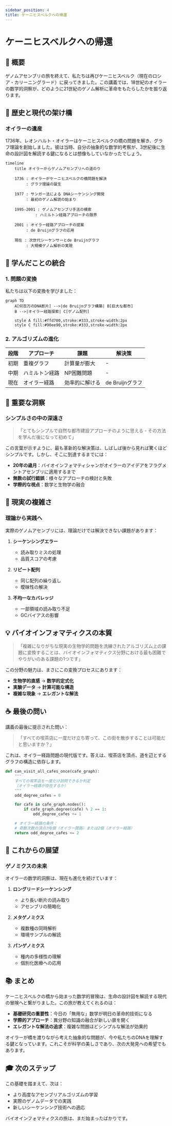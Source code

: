 ```yaml
---
sidebar_position: 4
title: ケーニヒスベルクへの帰還
---
```


# ケーニヒスベルクへの帰還

## 📝 概要

ゲノムアセンブリの旅を終えて、私たちは再びケーニヒスベルク（現在のロシア・カリーニングラード）に戻ってきました。この講義では、18世紀のオイラーの数学的洞察が、どのように21世紀のゲノム解析に革命をもたらしたかを振り返ります。

## 🌉 歴史と現代の架け橋

### オイラーの遺産

1736年、レオンハルト・オイラーはケーニヒスベルクの橋の問題を解き、グラフ理論を創始しました。彼は当時、自分の抽象的な数学的考察が、3世紀後に生命の設計図を解読する鍵になるとは想像もしていなかったでしょう。

```mermaid
timeline
    title オイラーからゲノムアセンブリへの道のり

    1736 : オイラーがケーニヒスベルクの橋問題を解決
         : グラフ理論の誕生

    1977 : サンガー法による DNAシーケンシング開発
         : 最初のゲノム解読の始まり

    1995-2001 : ゲノムアセンブリ手法の模索
             : ハミルトン経路アプローチの限界

    2001 : オイラー経路アプローチの提案
         : de Bruijnグラフの応用

    現在 : 次世代シーケンサーとde Bruijnグラフ
         : 大規模ゲノム解析の実現
```

## 🧬 学んだことの統合

### 1. 問題の変換

私たちは以下の変換を学びました：

```mermaid
graph TD
    A[何百万のDNA断片] -->|de Bruijnグラフ構築| B[巨大な都市]
    B -->|オイラー経路探索| C[ゲノム配列]

    style A fill:#ffd700,stroke:#333,stroke-width:2px
    style C fill:#90ee90,stroke:#333,stroke-width:2px
```

### 2. アルゴリズムの進化

| 段階 | アプローチ     | 課題           | 解決策          |
| ---- | -------------- | -------------- | --------------- |
| 初期 | 重複グラフ     | 計算量が膨大   | -               |
| 中期 | ハミルトン経路 | NP困難問題     | -               |
| 現在 | オイラー経路   | 効率的に解ける | de Bruijnグラフ |

## 🎯 重要な洞察

### シンプルさの中の深遠さ

> 「とてもシンプルで自然な都市建設アプローチのように思える - その方法を学んだ後になって初めて」

この言葉が示すように、最も革新的な解決策は、しばしば後から見れば驚くほどシンプルです。しかし、そこに到達するまでには：

- **20年の歳月**：バイオインフォマティシャンがオイラーのアイデアをフラグメントアセンブリに適用するまで
- **無数の試行錯誤**：様々なアプローチの検討と失敗
- **学際的な視点**：数学と生物学の融合

## 🔬 現実の複雑さ

### 理論から実践へ

実際のゲノムアセンブリには、理論だけでは解決できない課題があります：

1. **シーケンシングエラー**
   - 読み取りミスの処理
   - 品質スコアの考慮

2. **リピート配列**
   - 同じ配列の繰り返し
   - 曖昧性の解決

3. **不均一なカバレッジ**
   - 一部領域の読み取り不足
   - GCバイアスの影響

## 💡 バイオインフォマティクスの本質

> 「複雑になりがちな現実の生物学的問題を洗練されたアルゴリズム上の課題に変換することは、バイオインフォマティクス分野における最も困難でやりがいのある課題の1つです」

この分野の魅力は、まさにこの変換プロセスにあります：

- **生物学的直感** → **数学的定式化**
- **実験データ** → **計算可能な構造**
- **複雑な現象** → **エレガントな解法**

## ☕ 最後の問い

講義の最後に提示された問い：

> 「すべての喫茶店に一度だけ立ち寄って、この街を散歩することは可能だと思いますか？」

これは、オイラー経路問題の現代版です。答えは、喫茶店を頂点、道を辺とするグラフの構造に依存します。

```python
def can_visit_all_cafes_once(cafe_graph):
    """
    すべての喫茶店を一度だけ訪問できるか判定
    （オイラー経路が存在するか）
    """
    odd_degree_cafes = 0

    for cafe in cafe_graph.nodes():
        if cafe_graph.degree(cafe) % 2 == 1:
            odd_degree_cafes += 1

    # オイラー経路の条件：
    # 奇数次数の頂点が0個（オイラー閉路）または2個（オイラー経路）
    return odd_degree_cafes <= 2
```

## 🚀 これからの展望

### ゲノミクスの未来

オイラーの数学的洞察は、現在も進化を続けています：

1. **ロングリードシーケンシング**
   - より長い断片の読み取り
   - アセンブリの簡略化

2. **メタゲノミクス**
   - 複数種の同時解析
   - 環境サンプルの解読

3. **パンゲノミクス**
   - 種内の多様性の理解
   - 個別化医療への応用

## 📚 まとめ

ケーニヒスベルクの橋から始まった数学的冒険は、生命の設計図を解読する現代の冒険へと繋がりました。この旅が教えてくれるのは：

- **基礎研究の重要性**：今日の「無用な」数学が明日の革命的技術になる
- **学際的アプローチ**：異分野の知識の融合が新しい扉を開く
- **エレガントな解法の追求**：複雑な問題ほどシンプルな解法が効果的

オイラーが橋を渡りながら考えた抽象的な問題が、今や私たちのDNAを理解する鍵となっています。これこそが科学の美しさであり、次の大発見への希望でもあります。

## 🎓 次のステップ

この基礎を踏まえて、次は：

- より高度なアセンブリアルゴリズムの学習
- 実際のゲノムデータでの実践
- 新しいシーケンシング技術への適応

バイオインフォマティクスの旅は、まだ始まったばかりです。
